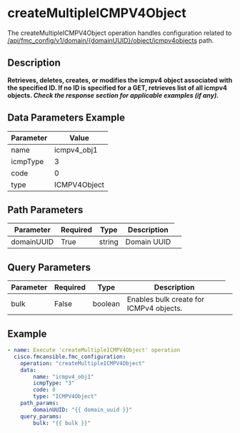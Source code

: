 # createMultipleICMPV4Object

The createMultipleICMPV4Object operation handles configuration related to [/api/fmc_config/v1/domain/{domainUUID}/object/icmpv4objects](/paths//api/fmc_config/v1/domain/{domain_uuid}/object/icmpv4objects.md) path.&nbsp;
## Description
**Retrieves, deletes, creates, or modifies the icmpv4 object associated with the specified ID. If no ID is specified for a GET, retrieves list of all icmpv4 objects. _Check the response section for applicable examples (if any)._**

## Data Parameters Example
| Parameter | Value |
| --------- | -------- |
| name | icmpv4_obj1 |
| icmpType | 3 |
| code | 0 |
| type | ICMPV4Object |

## Path Parameters
| Parameter | Required | Type | Description |
| --------- | -------- | ---- | ----------- |
| domainUUID | True | string <td colspan=3> Domain UUID |

## Query Parameters
| Parameter | Required | Type | Description |
| --------- | -------- | ---- | ----------- |
| bulk | False | boolean <td colspan=3> Enables bulk create for ICMPv4 objects. |

## Example
```yaml
- name: Execute 'createMultipleICMPV4Object' operation
  cisco.fmcansible.fmc_configuration:
    operation: "createMultipleICMPV4Object"
    data:
        name: "icmpv4_obj1"
        icmpType: "3"
        code: 0
        type: "ICMPV4Object"
    path_params:
        domainUUID: "{{ domain_uuid }}"
    query_params:
        bulk: "{{ bulk }}"

```
